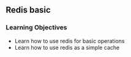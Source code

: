 ## Redis basic

### Learning Objectives
- Learn how to use redis for basic operations
- Learn how to use redis as a simple cache
